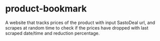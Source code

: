 # product-bookmark
A website that tracks prices of the product with input SastoDeal url, and scrapes at random time to check if the prices have dropped with last scraped date/time and reduction percentage. 